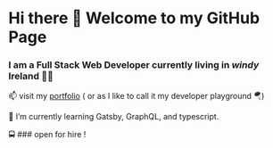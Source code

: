 # Hi there 👋  Welcome to my GitHub Page

### I am a Full Stack Web Developer currently living in *windy* Ireland 👩‍💻

 📫 visit my [portfolio](https://milenamartinez.com)   ( or as I like to call it my developer playground 🪂)

 🌱 I’m currently learning Gatsby, GraphQL, and typescript. 
 
 🚍 ### open for hire ! 
